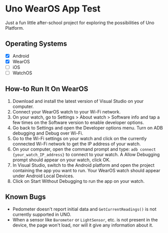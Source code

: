 # Uno WearOS App Test
 Just a fun little after-school project for exploring the possibilities of Uno Platform.

## Operating Systems
- [x] Android
- [x] WearOS
- [ ] iOS
- [ ] WatchOS

## How-to Run It On WearOS
1. Download and install the latest version of Visual Studio on your computer.
2. Connect your WearOS watch to your Wi-Fi network.
3. On your watch, go to Settings > About watch > Software info and tap a few times on the Software version to enable developer options.
4. Go back to Settings and open the Developer options menu. Turn on ADB debugging and Debug over Wi-Fi.
5. Go to the Wi-Fi settings on your watch and click on the currently connected Wi-Fi network to get the IP address of your watch.
6. On your computer, open the command prompt and type: `adb connect {your_watch_IP_address}` to connect to your watch. A Allow Debugging prompt should appear on your watch, click OK.
7. In Visual Studio, switch to the Android platform and open the project containing the app you want to run. Your WearOS watch should appear under Android Local Devices.
8. Click on Start Without Debugging to run the app on your watch.

## Known Bugs
- Pedometer doesn't report initial data and `GetCurrentReadings()` is not currently supported in UNO.
- When a sensor like `Barometer` or `LightSensor`, etc. is not present in the device, the page won't load, nor will it give any information about it.
